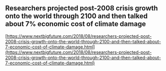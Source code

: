 ## Researchers projected post-2008 crisis growth onto the world through 2100 and then talked about 7% economic cost of climate damage
  
  [https://www.nextbigfuture.com/2018/08/researchers-projected-post-2008-crisis-growth-onto-the-world-through-2100-and-then-talked-about-7-economic-cost-of-climate-damage.html](https://www.nextbigfuture.com/2018/08/researchers-projected-post-2008-crisis-growth-onto-the-world-through-2100-and-then-talked-about-7-economic-cost-of-climate-damage.html)